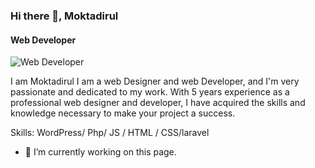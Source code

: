 ### Hi there 👋, Moktadirul
#### Web Developer
![Web Developer](https://scontent.fdac3-1.fna.fbcdn.net/v/t1.6435-9/53517160_1684664211840540_3911177135917629440_n.png?_nc_cat=101&ccb=1-5&_nc_sid=e3f864&_nc_eui2=AeHOy6Lb69NXy_86E1Akj5TxAVxDkFJXc-ABXEOQUldz4MVgOLA4lA1oZGfXuesoUh6Igmw3oreohOT_f-qX4UH4&_nc_ohc=izBING7gwkEAX_jyTY-&_nc_ht=scontent.fdac3-1.fna&oh=00_AT8uI5b8VnAiaSZm64YD9d2flbTtXoSFAHZ7pZswYcvnHg&oe=6270BA23)

I am Moktadirul I am a web Designer and web Developer, and I'm very passionate and dedicated to my work. With 5 years experience as a professional web designer and developer, I have acquired the skills and knowledge necessary to make your project a success.

Skills: WordPress/ Php/ JS / HTML / CSS/laravel

- 🔭 I’m currently working on this page. 






